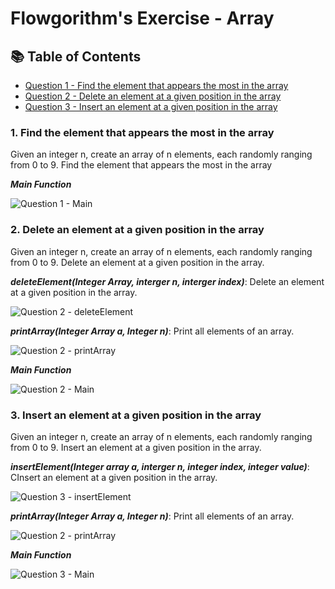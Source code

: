 # Flowgorithm's Exercise - Array

## 📚 Table of Contents
- [Question 1 - Find the element that appears the most in the array](#1-find-the-element-that-appears-the-most-in-the-array)
- [Question 2 - Delete an element at a given position in the array](#2-delete-an-element-at-a-given-position-in-the-array)
- [Question 3 - Insert an element at a given position in the array](#3-insert-an-element-at-a-given-position-in-the-array)

### 1. Find the element that appears the most in the array
Given an integer n, create an array of n elements, each randomly ranging from 0 to 9. Find the element that appears the most in the array

**_Main Function_**

<img alt="Question 1 - Main" src="">

### 2. Delete an element at a given position in the array
Given an integer n, create an array of n elements, each randomly ranging from 0 to 9. Delete an element at a given position in the array.

**_deleteElement(Integer Array, interger n, interger index)_**: Delete an element at a given position in the array.

<img alt="Question 2 - deleteElement" src="https://github.com/user-attachments/assets/9481239c-269f-4683-9fa4-045671c0dbb6">

**_printArray(Integer Array a, Integer n)_**: Print all elements of an array.

<img alt="Question 2 - printArray" src="https://github.com/user-attachments/assets/95f469ec-33a7-4bd4-a8f8-3f21200517d3">

**_Main Function_**

<img alt="Question 2 - Main" src="https://github.com/user-attachments/assets/a060298f-4f9b-455d-8806-66e6b8d44f32">

### 3. Insert an element at a given position in the array
Given an integer n, create an array of n elements, each randomly ranging from 0 to 9. Insert an element at a given position in the array.

**_insertElement(Integer array a, interger n, integer index, integer value)_**: CInsert an element at a given position in the array.

<img alt="Question 3 - insertElement" src="https://github.com/user-attachments/assets/d5185c1c-d1fe-426d-9db2-07f657d5d886">

**_printArray(Integer Array a, Integer n)_**: Print all elements of an array.

<img alt="Question 2 - printArray" src="https://github.com/user-attachments/assets/95f469ec-33a7-4bd4-a8f8-3f21200517d3">

**_Main Function_**

<img alt="Question 3 - Main" src="https://github.com/user-attachments/assets/b85f4b49-c7ad-4769-aeb7-493066434afe">
